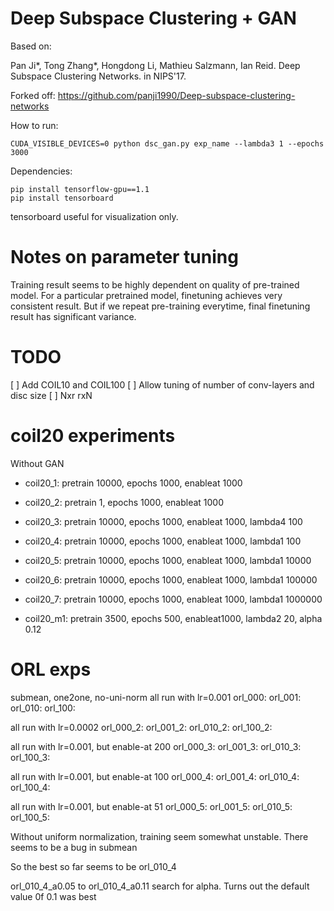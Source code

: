 # Deep Subspace Clustering + GAN

Based on:

Pan Ji*, Tong Zhang*, Hongdong Li, Mathieu Salzmann, Ian Reid. Deep Subspace Clustering Networks. in NIPS'17.

Forked off: https://github.com/panji1990/Deep-subspace-clustering-networks

How to run:
```
CUDA_VISIBLE_DEVICES=0 python dsc_gan.py exp_name --lambda3 1 --epochs 3000
```

Dependencies:
```
pip install tensorflow-gpu==1.1
pip install tensorboard
```

tensorboard useful for visualization only.


# Notes on parameter tuning

Training result seems to be highly dependent on quality of pre-trained model. For a particular pretrained model,
finetuning achieves very consistent result. But if we repeat pre-training everytime, final finetuning result
has significant variance.


# TODO

[ ] Add COIL10 and COIL100
[ ] Allow tuning of number of conv-layers and disc size
[ ] Nxr rxN


# coil20 experiments

Without GAN

- coil20_1: pretrain 10000, epochs 1000, enableat 1000
- coil20_2: pretrain     1, epochs 1000, enableat 1000
- coil20_3: pretrain 10000, epochs 1000, enableat 1000, lambda4 100
- coil20_4: pretrain 10000, epochs 1000, enableat 1000, lambda1 100
- coil20_5: pretrain 10000, epochs 1000, enableat 1000, lambda1 10000
- coil20_6: pretrain 10000, epochs 1000, enableat 1000, lambda1 100000
- coil20_7: pretrain 10000, epochs 1000, enableat 1000, lambda1 1000000

- coil20_m1: pretrain 3500, epochs 500, enableat1000, lambda2 20, alpha 0.12

# ORL exps

submean, one2one, no-uni-norm
all run with lr=0.001
orl_000:
orl_001:
orl_010:
orl_100:

all run with lr=0.0002
orl_000_2:
orl_001_2:
orl_010_2:
orl_100_2:

all run with lr=0.001, but enable-at 200
orl_000_3:
orl_001_3:
orl_010_3:
orl_100_3:

all run with lr=0.001, but enable-at 100
orl_000_4:
orl_001_4:
orl_010_4:
orl_100_4:

all run with lr=0.001, but enable-at 51
orl_000_5:
orl_001_5:
orl_010_5:
orl_100_5:

Without uniform normalization, training seem somewhat unstable.
There seems to be a bug in submean

So the best so far seems to be orl_010_4

orl_010_4_a0.05 to orl_010_4_a0.11 search for alpha. Turns out the default value 0f 0.1 was best

